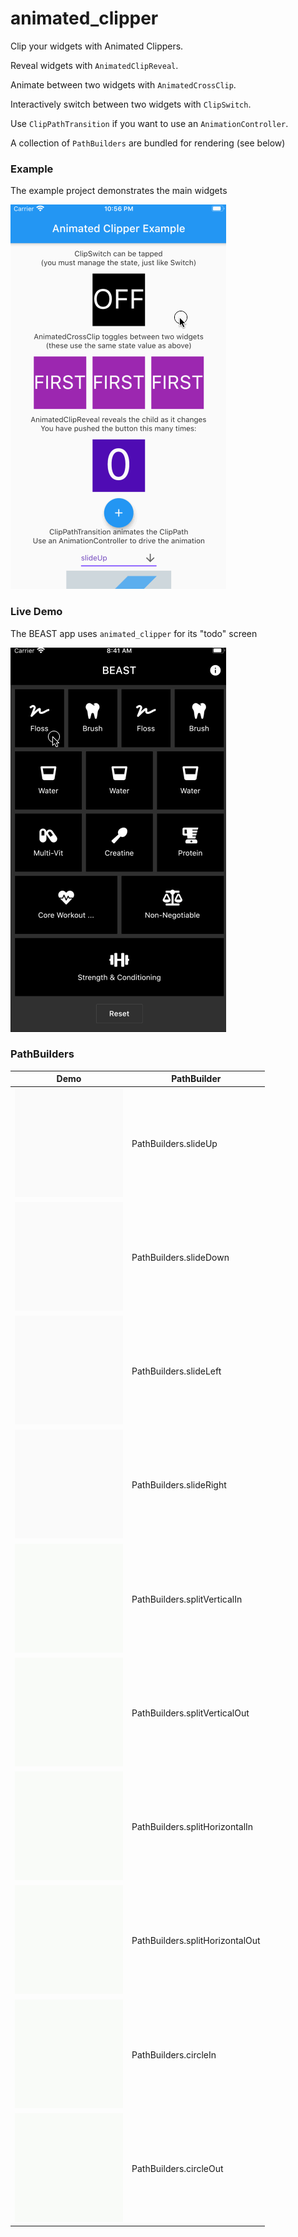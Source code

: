 # animated_clipper

Clip your widgets with Animated Clippers.

Reveal widgets with `AnimatedClipReveal`.

Animate between two widgets with `AnimatedCrossClip`.

Interactively switch between two widgets with `ClipSwitch`.

Use `ClipPathTransition` if you want to use an `AnimationController`.

A collection of `PathBuilders` are bundled for rendering (see below)

### Example

The example project demonstrates the main widgets

![demo](gifs/example.gif)

### Live Demo

The BEAST app uses `animated_clipper` for its "todo" screen

![demo](gifs/beast.gif)

### PathBuilders

Demo | PathBuilder
------------ | -------------
![PathBuilders.slideUp](gifs/slideUp.gif) | PathBuilders.slideUp
![PathBuilders.slideDown](gifs/slideDown.gif) | PathBuilders.slideDown
![PathBuilders.slideLeft](gifs/slideLeft.gif) | PathBuilders.slideLeft
![PathBuilders.slideRight](gifs/slideRight.gif) | PathBuilders.slideRight
![PathBuilders.splitVerticalIn](gifs/splitVerticalIn.gif) | PathBuilders.splitVerticalIn
![PathBuilders.splitVerticalOut](gifs/splitVerticalOut.gif) | PathBuilders.splitVerticalOut
![PathBuilders.splitHorizontalIn](gifs/splitHorizontalIn.gif) | PathBuilders.splitHorizontalIn
![PathBuilders.splitHorizontalOut](gifs/splitHorizontalOut.gif) | PathBuilders.splitHorizontalOut
![PathBuilders.circleIn](gifs/circleIn.gif) | PathBuilders.circleIn
![PathBuilders.circleOut](gifs/circleOut.gif) | PathBuilders.circleOut
